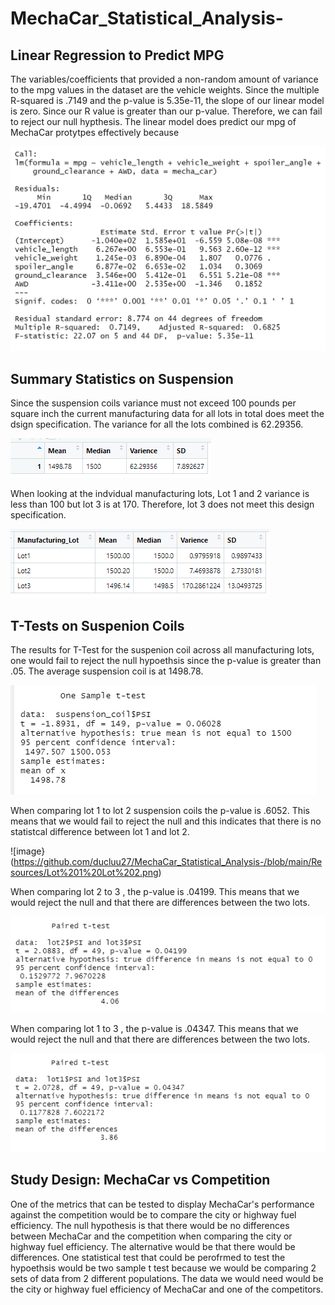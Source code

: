 # MechaCar_Statistical_Analysis-

## Linear Regression to Predict MPG
The variables/coefficients that provided a non-random amount of variance to the mpg values in the dataset are the vehicle weights. Since the multiple R-squared is .7149 and the p-value is 5.35e-11, the slope of our linear model is zero. Since our R value is greater than our p-value. Therefore, we can fail to reject our null hypthesis. The linear model does predict our mpg of MechaCar protytpes effectively because 

![image](https://github.com/ducluu27/MechaCar_Statistical_Analysis-/blob/main/Resources/Summary.png)

## Summary Statistics on Suspension
Since the suspension coils variance must not exceed 100 pounds per square inch the current manufacturing data for all lots in total does meet the dsign specification. The variance for all the lots combined is 62.29356.

![image](https://github.com/ducluu27/MechaCar_Statistical_Analysis-/blob/main/Resources/Total%20Lot.png)

When looking at the indvidual manufacturing lots, Lot 1 and 2 variance is less than 100 but lot 3 is at 170. Therefore, lot 3 does not meet this design specification.

![image](https://github.com/ducluu27/MechaCar_Statistical_Analysis-/blob/main/Resources/Indvidual%20Lot.png)

## T-Tests on Suspenion Coils
The results for T-Test for the suspenion coil across all manufacturing lots, one would fail to reject the null hypoethsis since the p-value is greater than .05. The average suspension coil is at 1498.78. 

![image](https://github.com/ducluu27/MechaCar_Statistical_Analysis-/blob/main/Resources/T%20Test%201500.png)

When comparing lot 1 to lot 2 suspension coils the p-value is .6052. This means that we would fail to reject the null and this indicates that there is no statistcal difference between lot 1 and lot 2.

![image}(https://github.com/ducluu27/MechaCar_Statistical_Analysis-/blob/main/Resources/Lot%201%20Lot%202.png)

When comparing lot 2 to 3 , the p-value is .04199. This means that we would reject the null and that there are differences between the two lots.

![image](https://github.com/ducluu27/MechaCar_Statistical_Analysis-/blob/main/Resources/Lot%202%20Lot%203.png)

When comparing lot 1 to 3 , the p-value is .04347. This means that we would reject the null and that there are differences between the two lots.

![image](https://github.com/ducluu27/MechaCar_Statistical_Analysis-/blob/main/Resources/Lot%201%20Lot%203.png)

## Study Design: MechaCar vs Competition

One of the metrics that can be tested to display MechaCar's performance against the competition would be to compare the city or highway fuel efficiency. The null hypothesis is that there would be no differences between MechaCar and the competition when comparing the city or highway fuel efficiency. The alternative would be that there would be differences. One statistical test that could be perofrmed to test the hypoethsis would be two sample t test because we would be comparing 2 sets of data from 2 different populations. The data we would need would be the city or highway fuel efficiency of MechaCar and one of the competitors. 
